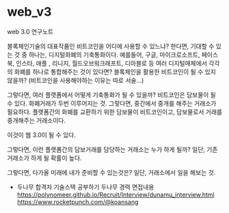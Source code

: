 # web_v3
web 3.0 연구노트


블록체인기술의 대표작품인 비트코인을 어디에 사용할 수 있느냐? 한다면, 기대할 수 있는 것 중 하나는, 디지털화폐의 기축통화이다.
예를들어, 구글, 마이크로소프트, 페이스북, 인스타, 애플 , 리니지, 월드오브워크래프트, 디아블로 등 여러 디지털매체에서 각각의 화폐를 하나로 통합해주는 것이 있다면?
블록체인을 활용한 비트코인이 될 수 있지 않을까?
(비트코인을 사용해야하는 이유는 따로 서술...)

그렇다면, 여러 플랫폼에서 어떻게 기축통화가 될 수 있을까?
비트코인은 담보물이 될 수 있다.
화폐거래가 두번 이루어지는 것.
그렇다면, 중간에서 중개를 해주는 거래소가 필요하다.
플랫폼간의 화폐를 교환하기 위한 담보물이 비트코인이고, 담보물로서 거래를 중개해주는 거래소이다.

이것이 웹 3.0이 될 수 있다.

그렇다면, 이런 플랫폼간의 담보거래를 담당하는 거래소는 누가 하게 될까?
일단, 기존 거래소가 하게 될 확률이 높다.

그렇다면, 다가올 미래에 내가 준비할 수 있는것은?
일단, 거래소에서 일을 해보는 것.

 - 두나무 합격자 기술스택 공부하기
 두나무 경력 면접내용
https://polynomeer.github.io/Recruit/Interview/dunamu_interview.html
https://www.rocketpunch.com/@koansang
